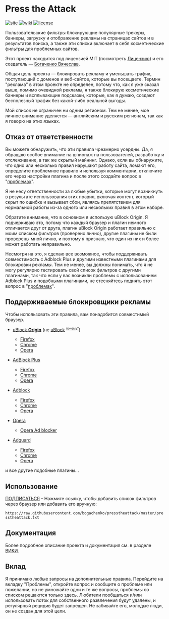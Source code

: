 <!--
This file is part of the Press the Attack project,
Copyright (c) 2018 Bogachenko Vyacheslav

Press the Attack is a free project: you can distribute it and/or modify
it in accordance with the MIT license published by the Massachusetts Institute of Technology.

The Press the Attack project is distributed in the hope that it will be useful,
and is provided "AS IS", WITHOUT ANY WARRANTY, EXPRESSLY EXPRESSED OR IMPLIED.
WE ARE NOT RESPONSIBLE FOR ANY DAMAGES DUE TO THE USE OF THIS PROJECT OR ITS PARTS.
For more information, see the MIT license.

Author: Bogachenko Vyacheslav <https://github.com/bogachenko>
Email: bogachenkove@gmail.com
Github: https://github.com/bogachenko/presstheattack/
Last modified: 24 November 2018
License: MIT <https://github.com/bogachenko/presstheattack/blob/master/LICENSE.md>
Problem reports: https://github.com/bogachenko/presstheattack/issues
Title: README.ru-RU.md
URL: https://raw.githubusercontent.com/bogachenko/presstheattack/master/README.ru-RU.md
Wiki: https://github.com/bogachenko/presstheattack/wiki

Download the entire Press the Attack project at https://github.com/bogachenko/presstheattack/archive/master.zip -->

# Press the Attack
[![site](https://img.shields.io/badge/site-up-%233fb912.svg)](https://bogachenko.github.io/presstheattack/)
[![wiki](https://img.shields.io/badge/wiki-up-%233fb912.svg)](https://github.com/bogachenko/presstheattack/wiki)
[![license](https://img.shields.io/badge/license-MIT-%233fb912.svg)](https://raw.githubusercontent.com/bogachenko/presstheattack/master/LICENSE.md)

Пользовательские фильтры блокирующие популярные трекеры, баннеры, загрузку и отображение рекламы на страницах сайтов и в результатов поиска, а также эти списки включает в себя косметические фильтры для проблемных сайтов.

Этот проект находится под лицензией MIT (посмотреть [Лицензию](https://raw.githubusercontent.com/bogachenko/presstheattack/master/LICENSE.md)) и его создатель — [Богаченко Вячеслав](https://github.com/bogachenko).

Общая цель проекта — блокировать рекламу и уменьшать трафик, поступающий с доменов и веб-сайтов, которые вы посещаете.
Термин "реклама" в этом проекте не определен, потому что, как я уже сказал выше, помимо очевидной рекламы, я также блокирую косметические баннеры и всплывающие подсказки, которые, как я думаю, создают бесполезный трафик без какой-либо реальной выгоды.

Мой список не ограничен ни одним регионом. Тем не менее, мое личное внимание уделяется — английским и русским регионам, так как я говорю на этих языках.

## Отказ от ответственности

Вы можете обнаружить, что эти правила чрезмерно усердны. Да, я обращаю особое внимание на шпионаж на пользователей, разработку и отслеживание, а так же скрытый майнинг.
Однако, если вы обнаружите, что одно или несколько правил нарушают работу сайта, ломают его, определите проблемное правило и используя комментарии, отключите его через настройки плагина и после этого создайте вопрос в "[проблемах](https://github.com/bogachenko/presstheattack/issues)".

Я не несу ответственности за любые убытки, которые могут возникнуть в результате использования этих правил, включая контент, который скрыт по ошибке и вызывает сбои, являясь препятствием для нормальной работы из-за одного или нескольких правил в этом наборе.

Обратите внимание, что в основном я использую uBlock Origin. Я подчеркиваю это, потому что каждый браузер и плагин немного отличается друг от друга, плагин uBlock Origin работает правильно с моим списком фильтров (проверено лично), другие плагины не были проверены мной лично, и поэтому я признаю, что один из них и более может работать неправильно.

Несмотря на это, я сделаю все возможное, чтобы поддерживать совместимость с Adblock Plus и другими известными плагинами для блокировки рекламы. Тем не менее, вы должны понимать, что я не могу регулярно тестировать свой список фильтров с другими плагинами, так что если у вас возникли проблемы с использованием Adblock Plus и подобными плагинами, не стесняйтесь поднять этот вопрос в "[проблемах](https://github.com/bogachenko/presstheattack/issues)".

## Поддерживаемые блокировщики рекламы

Чтобы использовать эти правила, вам понадобится совместимый браузер.

* [uBlock **Origin**](https://github.com/gorhill/uBlock) (не [uBlock](https://www.ublock.org) <sup><small>[почему?](https://github.com/bogachenko/presstheattack/wiki/uBlock-Origin-vs-uBlock)</small></sup>)
	* [Firefox](https://addons.mozilla.org/addon/ublock-origin/)
	* [Chrome](https://chrome.google.com/webstore/detail/ublock-origin/cjpalhdlnbpafiamejdnhcphjbkeiagm)
	* [Opera](https://addons.opera.com/en/extensions/details/ublock/)

* [AdBlock Plus](https://adblockplus.org/)
	* [Firefox](https://addons.mozilla.org/en/firefox/addon/adblock-plus/)
	* [Chrome](https://chrome.google.com/webstore/detail/cfhdojbkjhnklbpkdaibdccddilifddb)
	* [Opera](https://addons.opera.com/en/extensions/details/adblock-plus/)

* [Adblock](https://getadblock.com/)
	* [Firefox](https://addons.mozilla.org/en/firefox/addon/adblock-for-firefox)
	* [Chrome](https://chrome.google.com/webstore/detail/adblock/gighmmpiobklfepjocnamgkkbiglidom)
	* [Opera](https://addons.opera.com/en/extensions/details/adblock/)

* [Opera](https://opera.com)
    * [Opera Ad blocker](https://addons.opera.com/en/extensions/details/opera-ad-blocker/)
	
* [Adguard](https://adguard.com)
    * [Firefox](https://addons.mozilla.org/en/firefox/addon/adguard-adblocker/)
	* [Chrome](https://chrome.google.com/webstore/detail/adguard-adblocker/bgnkhhnnamicmpeenaelnjfhikgbkllg/)
	* [Opera](https://addons.opera.com/en/extensions/details/adguard/)
  
и все другие подобные плагины...

## Использование

[ПОДПИСАТЬСЯ](https://subscribe.adblockplus.org/?location=https%3A%2F%2Fraw.githubusercontent.com%2Fbogachenko%2Fpresstheattack%2Fmaster%2Fpresstheattack.txt&title=Press%20the%20Attack) - Нажмите ссылку, чтобы добавить список фильтров через браузер или добавить его вручную:

`https://raw.githubusercontent.com/bogachenko/presstheattack/master/presstheattack.txt`

## Документация

Более подробное описание проекта и документация см. в разделе [ВИКИ](https://github.com/bogachenko/presstheattack/wiki).

## Вклад

Я принимаю любые запросы на дополнительные правила. Перейдите на вкладку "Проблемы", откройте вопрос и сообщите о проблеме или пожелании, но не умножайте одни и те же вопросы, проблемы со списком решаются только здесь.
Любители пообщаться и/или использовать поток для собственного развлечения будут удалены, и регулярный рецидив будет запрещен.
Не забивайте его, молодые люди, он не создан для этой цели.
